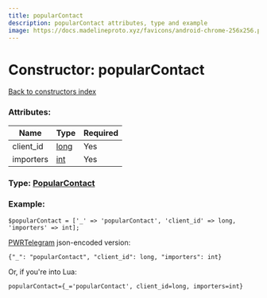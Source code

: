 ```yaml
---
title: popularContact
description: popularContact attributes, type and example
image: https://docs.madelineproto.xyz/favicons/android-chrome-256x256.png
---
```

# Constructor: popularContact  
[Back to constructors index](index.md)



### Attributes:

| Name     |    Type       | Required |
|----------|---------------|----------|
|client\_id|[long](../types/long.md) | Yes|
|importers|[int](../types/int.md) | Yes|



### Type: [PopularContact](../types/PopularContact.md)


### Example:

```
$popularContact = ['_' => 'popularContact', 'client_id' => long, 'importers' => int];
```  

[PWRTelegram](https://pwrtelegram.xyz) json-encoded version:

```
{"_": "popularContact", "client_id": long, "importers": int}
```


Or, if you're into Lua:  


```
popularContact={_='popularContact', client_id=long, importers=int}

```


